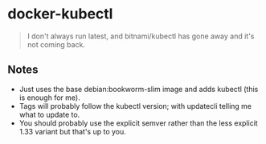 # docker-kubectl

> I don't always run latest, and bitnami/kubectl has gone away and it's not coming back.

## Notes

- Just uses the base debian:bookworm-slim image and adds kubectl (this is enough for me).
- Tags will probably follow the kubectl version; with updatecli telling me what to update to.
- You should probably use the explicit semver rather than the less explicit 1.33 variant but that's up to you.

